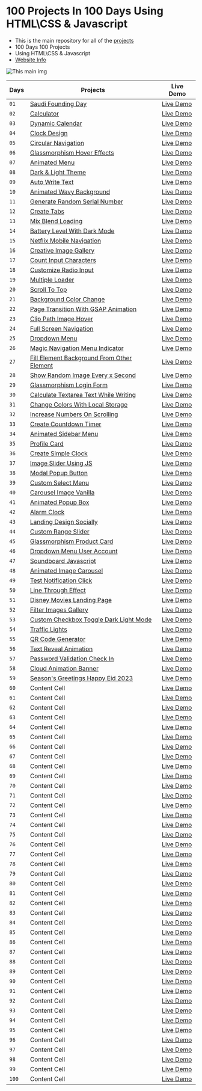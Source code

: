 # 100 Projects In 100 Days Using HTML\CSS & Javascript

- This is the main repository for all of the [projects](https://github.com/x39OME/100_project_100_days/tree/main/100_projects)
- 100 Days 100 Projects
- Using HTML\CSS & Javascript
- [Website Info](https://x39ome.github.io/100_project_100_days/)

![This main img](https://raw.githubusercontent.com/x39OME/100_project_100_days/main/img/main.jpg)


| Days | Projects | Live Demo |
| ------------- | ------------- | ------------- |
|`01`| [Saudi Founding Day](https://github.com/x39OME/100_project_100_days/tree/main/100_projects/1-saudi_founding_day) | [Live Demo](https://saudi-founding-days.netlify.app/) |
|`02`| [Calculator](https://github.com/x39OME/100_project_100_days/tree/main/100_projects/2-calculator_using_vanilla_css_glassmorphism_effects) | [Live Demo](https://calculator-vanilla-glassmorph.netlify.app/)|
|`03`| [Dynamic Calendar](https://github.com/x39OME/100_project_100_days/tree/main/100_projects/3-javascript-dynamic-calendar-css-glassmorphism-ui-design) | [Live Demo](https://dynamic-calendar-js.netlify.app/)|
|`04`| [Clock Design](https://github.com/x39OME/100_project_100_days/tree/main/100_projects/4-clock-ui-design) | [Live Demo](https://clock-ui-design.netlify.app/)|
|`05`| [Circular Navigation](https://github.com/x39OME/100_project_100_days/tree/main/100_projects/5-animated-circular-navigation-menu) | [Live Demo](https://animated-circular-nav.netlify.app/)|
|`06`| [Glassmorphism Hover Effects](https://github.com/x39OME/100_project_100_days/tree/main/100_projects/6-Glassmorphism%20Hover%20Effects%20with%20Magic%20Line%20Indicator) | [Live Demo](https://hover-effects-magic.netlify.app/)|
|`07`| [Animated Menu](https://github.com/x39OME/100_project_100_days/tree/main/100_projects/7-animated-menu) | [Live Demo](https://animated-menu-using-css-html-js.netlify.app/)|
|`08`| [Dark & Light Theme](https://github.com/x39OME/100_project_100_days/tree/main/100_projects/8-light-%26-dark-theme-toggle) | [Live Demo](https://codepen.io/x39OME/pen/BaOWjPy)|
|`09`| [Auto Write Text](https://github.com/x39OME/100_project_100_days/tree/main/100_projects/9-javaScript-auto-write-text) | [Live Demo](https://auto-write-text.netlify.app/)|
|`10`| [Animated Wavy Background](https://github.com/x39OME/100_project_100_days/tree/main/100_projects/10-animated-wavy-background) | [Live Demo](https://animated-wavy-background-css.netlify.app/)|
|`11`| [Generate Random Serial Number](https://github.com/x39OME/100_project_100_days/tree/main/100_projects/11-generate-random-serial-number) | [Live Demo](https://generate-random-serial-number.netlify.app/)|
|`12`| [Create Tabs](https://github.com/x39OME/100_project_100_days/tree/main/100_projects/12-create-tabs) | [Live Demo](https://create-tabs-js.netlify.app/)|
|`13`| [Mix Blend Loading](https://github.com/x39OME/100_project_100_days/tree/main/100_projects/13-mix-blend-loading) | [Live Demo](https://mix-blend-loading.netlify.app/)|
|`14`| [Battery Level With Dark Mode](https://github.com/x39OME/100_project_100_days/tree/main/100_projects/14-get-battery-level-%26-toggle-light-dark-mode) | [Live Demo](https://get-battery-level-with-dark-mode.netlify.app/)|
|`15`| [Netflix Mobile Navigation](https://github.com/x39OME/100_project_100_days/tree/main/100_projects/15-netflix-mobile-navigation-animation) | [Live Demo](https://netflix-mobile-navigation-animation.netlify.app/)|
|`16`| [Creative Image Gallery](https://github.com/x39OME/100_project_100_days/tree/main/100_projects/16-creative-image-gallery) | [Live Demo](https://creative-image-gallery.netlify.app/)|
|`17`| [Count Input Characters](https://github.com/x39OME/100_project_100_days/tree/main/100_projects/17-count-input-characters-fill-borders) | [Live Demo](https://count-input-characters-fill-border.netlify.app/)|
|`18`| [Customize Radio Input](https://github.com/x39OME/100_project_100_days/tree/main/100_projects/18-customize-radio-input) | [Live Demo](https://customize-radio-input.netlify.app/)|
|`19`| [Multiple Loader](https://github.com/x39OME/100_project_100_days/tree/main/100_projects/19-multiple-dotted-loader) | [Live Demo](https://multiple-dotted-loader.netlify.app/)|
|`20`| [Scroll To Top](https://github.com/x39OME/100_project_100_days/tree/main/100_projects/20-scroll-to-top-button) | [Live Demo](https://scroll-to-top-button.netlify.app/)|
|`21`| [Background Color Change](https://github.com/x39OME/100_project_100_days/tree/main/100_projects/21-background-color-change) | [Live Demo](https://background-color-change-js.netlify.app/)|
|`22`| [Page Transition With GSAP Animation](https://github.com/x39OME/100_project_100_days/tree/main/100_projects/22-page-transition-with-gsap-animation) | [Live Demo](https://page-transition-with-gsap-animation.netlify.app/)|
|`23`| [Clip Path Image Hover](https://github.com/x39OME/100_project_100_days/tree/main/100_projects/23-clip-path-image-hover-effects)| [Live Demo](https://clip-path-image-hover-effects.netlify.app/)|
|`24`| [Full Screen Navigation](https://github.com/x39OME/100_project_100_days/tree/main/100_projects/24-fullscreen-navigation) | [Live Demo](https://fullscreen-navigation-js.netlify.app/)|
|`25`| [Dropdown Menu](https://github.com/x39OME/100_project_100_days/tree/main/100_projects/25-dropdown-menu) | [Live Demo](https://dropdown-menu-js.netlify.app/)|
|`26`| [Magic Navigation Menu Indicator](https://github.com/x39OME/100_project_100_days/tree/main/100_projects/26-magic-navigation-menu-indicator) | [Live Demo](https://magic-navigation-menu-indicator.netlify.app/)|
|`27`| [Fill Element Background From Other Element](https://github.com/x39OME/100_project_100_days/tree/main/100_projects/27-fill-element-background-from-other) | [Live Demo](https://fill-element-background-from-other.netlify.app/)|
|`28`| [Show Random Image Every x Second](https://github.com/x39OME/100_project_100_days/tree/main/100_projects/28-show-random-image-every-x-second) | [Live Demo](https://show-random-image-every-x-second.netlify.app/)|
|`29`| [Glassmorphism Login Form](https://github.com/x39OME/100_project_100_days/tree/main/100_projects/29-glassmorphism-login-form) | [Live Demo](https://glassmorphism-login-form-css.netlify.app/)|
|`30`| [Calculate Textarea Text While Writing](https://github.com/x39OME/100_project_100_days/tree/main/100_projects/30-calculate-textarea-text-while-writing) | [Live Demo](https://calculate-textarea-text-while-writing.netlify.app/)|
|`31`| [Change Colors With Local Storage](https://github.com/x39OME/100_project_100_days/tree/main/100_projects/31-change-colors-with-local-storage) | [Live Demo](https://change-colors-with-local-storage.netlify.app/)|
|`32`| [Increase Numbers On Scrolling](https://github.com/x39OME/100_project_100_days/tree/main/100_projects/32-increase-numbers-on-scrolling) | [Live Demo](https://increase-numbers-on-scrolling.netlify.app/)|
|`33`| [Create Countdown Timer](https://github.com/x39OME/100_project_100_days/tree/main/100_projects/33-create-countdown-timer) | [Live Demo](https://create-countdown-timer-js.netlify.app/)|
|`34`| [Animated Sidebar Menu](https://github.com/x39OME/100_project_100_days/tree/main/100_projects/34-animated-sidebar-menu) | [Live Demo](https://animated-sidebar-menu.netlify.app/)|
|`35`| [Profile Card](https://github.com/x39OME/100_project_100_days/tree/main/100_projects/35-profile-card) | [Live Demo](https://profile-card-js.netlify.app/)|
|`36`| [Create Simple Clock](https://github.com/x39OME/100_project_100_days/tree/main/100_projects/36-create-simple-clock) | [Live Demo](https://create-simple-clock.netlify.app/)|
|`37`| [Image Slider Using JS](https://github.com/x39OME/100_project_100_days/tree/main/100_projects/37-image-slider) | [Live Demo](https://image-slider-using-js.netlify.app/)|
|`38`| [Modal Popup Button](https://github.com/x39OME/100_project_100_days/tree/main/100_projects/38-modal-popup-button) | [Live Demo](https://codepen.io/x39OME/pen/LYJorRX)|
|`39`| [Custom Select Menu](https://github.com/x39OME/100_project_100_days/tree/main/100_projects/39-custom-select-menu) | [Live Demo](https://custom-select-menu.netlify.app/)|
|`40`| [Carousel Image Vanilla](https://github.com/x39OME/100_project_100_days/tree/main/100_projects/40-carousel-image-vanilla-js) | [Live Demo](https://carousel-image-vanilla-js.netlify.app/)|
|`41`| [Animated Popup Box](https://github.com/x39OME/100_project_100_days/tree/main/100_projects/41-simple-animated-popup-box) | [Live Demo](https://simple-animated-popup-box.netlify.app/)|
|`42`| [Alarm Clock](https://github.com/x39OME/100_project_100_days/tree/main/100_projects/42-alarm-clock) | [Live Demo](https://alarm-clock-html-css-js.netlify.app/)|
|`43`| [Landing Design Socially](https://github.com/x39OME/100_project_100_days/tree/main/100_projects/43-landing-design-socially) | [Live Demo](https://landing-design-socially.netlify.app/)|
|`44`| [Custom Range Slider](https://github.com/x39OME/100_project_100_days/tree/main/100_projects/44-custom-range-slider) | [Live Demo](https://custom-range-slider-js.netlify.app/)|
|`45`| [Glassmorphism Product Card](https://github.com/x39OME/100_project_100_days/tree/main/100_projects/45-glassmorphism-product-card) | [Live Demo](https://glassmorphism-product-card-css.netlify.app/)|
|`46`| [Dropdown Menu User Account](https://github.com/x39OME/100_project_100_days/tree/main/100_projects/46-dropdown-menu-user-account) | [Live Demo](https://dropdown-menu-user-account.netlify.app/)|
|`47`| [Soundboard Javascript](https://github.com/x39OME/100_project_100_days/tree/main/100_projects/47-soundboard-javascript) | [Live Demo](https://soundboard-javascript-css.netlify.app/)|
|`48`| [Animated Image Carousel](https://github.com/x39OME/100_project_100_days/tree/main/100_projects/48-create-animated-image-carousel) | [Live Demo](https://animated-image-carousel-js.netlify.app/)|
|`49`| [Test Notification Click](https://github.com/x39OME/100_project_100_days/tree/main/100_projects/49-test-notification-click) | [Live Demo](https://test-notification-click.netlify.app/)|
|`50`| [Line Through Effect](https://github.com/x39OME/100_project_100_days/tree/main/100_projects/50-%E2%80%8Fline-through-effect) | [Live Demo](https://codepen.io/x39OME/pen/mdzeWeo)|
|`51`| [Disney Movies Landing Page](https://github.com/x39OME/100_project_100_days/tree/main/100_projects/51-disney-movies-landing-page) | [Live Demo](https://disney-movies-landing-page.netlify.app/)|
|`52`| [Filter Images Gallery](https://github.com/x39OME/100_project_100_days/tree/main/100_projects/52-filter-image-gallery) | [Live Demo](https://filter-image-gallery.netlify.app/)|
|`53`| [Custom Checkbox Toggle Dark Light Mode](https://github.com/x39OME/100_project_100_days/tree/main/100_projects/53-custom-checkbox-toggle-dark-light-mode) | [Live Demo](https://custom-checkbox-toggle-dark-light.netlify.app/)|
|`54`| [Traffic Lights](https://github.com/x39OME/100_project_100_days/tree/main/100_projects/54-traffic-lights) | [Live Demo](https://codepen.io/x39OME/pen/GRYZBrm)|
|`55`| [QR Code Generator](https://github.com/x39OME/100_project_100_days/tree/main/100_projects/55-qr-code-generator) | [Live Demo](https://qr-code-generator-html-css-js.netlify.app/)|
|`56`| [Text Reveal Animation](https://github.com/x39OME/100_project_100_days/tree/main/100_projects/56-text-reveal-animation) | [Live Demo](https://text-reveal-animation-dark-mode.netlify.app/)|
|`57`| [Password Validation Check In](https://github.com/x39OME/100_project_100_days/tree/main/100_projects/57-password-validation-check-in) | [Live Demo](https://password-validation-check-in.netlify.app/)|
|`58`| [Cloud Animation Banner](https://github.com/x39OME/100_project_100_days/tree/main/100_projects/58-cloud-translate-banner-js) | [Live Demo](https://cloud-translate-banner-js.netlify.app/)|
|`59`| [Season's Greetings Happy Eid 2023](https://github.com/x39OME/100_project_100_days/tree/main/100_projects/59-season's-greetings-happy-eid-2023) | [Live Demo](https://seasons-greetings-happy-eid-2023.netlify.app/)|
|`60`| Content Cell | [Live Demo](https://pages.github.com/)|
|`61`| Content Cell | [Live Demo](https://pages.github.com/)|
|`62`| Content Cell | [Live Demo](https://pages.github.com/)|
|`63`| Content Cell | [Live Demo](https://pages.github.com/)|
|`64`| Content Cell | [Live Demo](https://pages.github.com/)|
|`65`| Content Cell | [Live Demo](https://pages.github.com/)|
|`66`| Content Cell | [Live Demo](https://pages.github.com/)|
|`67`| Content Cell | [Live Demo](https://pages.github.com/)|
|`68`| Content Cell | [Live Demo](https://pages.github.com/)|
|`69`| Content Cell | [Live Demo](https://pages.github.com/)|
|`70`| Content Cell | [Live Demo](https://pages.github.com/)|
|`71`| Content Cell | [Live Demo](https://pages.github.com/)|
|`72`| Content Cell | [Live Demo](https://pages.github.com/)|
|`73`| Content Cell | [Live Demo](https://pages.github.com/)|
|`74`| Content Cell | [Live Demo](https://pages.github.com/)|
|`75`| Content Cell | [Live Demo](https://pages.github.com/)|
|`76`| Content Cell | [Live Demo](https://pages.github.com/)|
|`77`| Content Cell | [Live Demo](https://pages.github.com/)|
|`78`| Content Cell | [Live Demo](https://pages.github.com/)|
|`79`| Content Cell | [Live Demo](https://pages.github.com/)|
|`80`| Content Cell | [Live Demo](https://pages.github.com/)|
|`81`| Content Cell | [Live Demo](https://pages.github.com/)|
|`82`| Content Cell | [Live Demo](https://pages.github.com/)|
|`83`| Content Cell | [Live Demo](https://pages.github.com/)|
|`84`| Content Cell | [Live Demo](https://pages.github.com/)|
|`85`| Content Cell | [Live Demo](https://pages.github.com/)|
|`86`| Content Cell | [Live Demo](https://pages.github.com/)|
|`87`| Content Cell | [Live Demo](https://pages.github.com/)|
|`88`| Content Cell | [Live Demo](https://pages.github.com/)|
|`89`| Content Cell | [Live Demo](https://pages.github.com/)|
|`90`| Content Cell | [Live Demo](https://pages.github.com/)|
|`91`| Content Cell | [Live Demo](https://pages.github.com/)|
|`92`| Content Cell | [Live Demo](https://pages.github.com/)|
|`93`| Content Cell | [Live Demo](https://pages.github.com/)|
|`94`| Content Cell | [Live Demo](https://pages.github.com/)|
|`95`| Content Cell | [Live Demo](https://pages.github.com/)|
|`96`| Content Cell | [Live Demo](https://pages.github.com/)|
|`97`| Content Cell | [Live Demo](https://pages.github.com/)|
|`98`| Content Cell | [Live Demo](https://pages.github.com/)|
|`99`| Content Cell | [Live Demo](https://pages.github.com/)|
|`100`| Content Cell | [Live Demo](https://pages.github.com/)|
